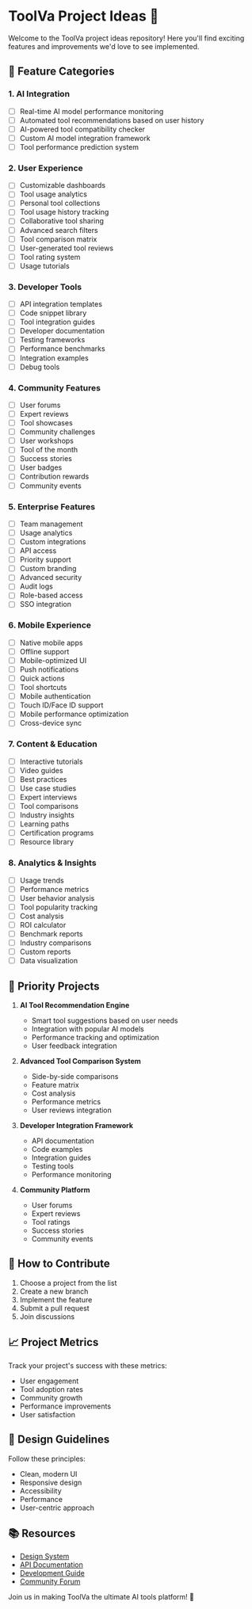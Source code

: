 # ToolVa Project Ideas 🚀

Welcome to the ToolVa project ideas repository! Here you'll find exciting features and improvements we'd love to see implemented.

## 🌟 Feature Categories

### 1. AI Integration
- [ ] Real-time AI model performance monitoring
- [ ] Automated tool recommendations based on user history
- [ ] AI-powered tool compatibility checker
- [ ] Custom AI model integration framework
- [ ] Tool performance prediction system

### 2. User Experience
- [ ] Customizable dashboards
- [ ] Tool usage analytics
- [ ] Personal tool collections
- [ ] Tool usage history tracking
- [ ] Collaborative tool sharing
- [ ] Advanced search filters
- [ ] Tool comparison matrix
- [ ] User-generated tool reviews
- [ ] Tool rating system
- [ ] Usage tutorials

### 3. Developer Tools
- [ ] API integration templates
- [ ] Code snippet library
- [ ] Tool integration guides
- [ ] Developer documentation
- [ ] Testing frameworks
- [ ] Performance benchmarks
- [ ] Integration examples
- [ ] Debug tools

### 4. Community Features
- [ ] User forums
- [ ] Expert reviews
- [ ] Tool showcases
- [ ] Community challenges
- [ ] User workshops
- [ ] Tool of the month
- [ ] Success stories
- [ ] User badges
- [ ] Contribution rewards
- [ ] Community events

### 5. Enterprise Features
- [ ] Team management
- [ ] Usage analytics
- [ ] Custom integrations
- [ ] API access
- [ ] Priority support
- [ ] Custom branding
- [ ] Advanced security
- [ ] Audit logs
- [ ] Role-based access
- [ ] SSO integration

### 6. Mobile Experience
- [ ] Native mobile apps
- [ ] Offline support
- [ ] Mobile-optimized UI
- [ ] Push notifications
- [ ] Quick actions
- [ ] Tool shortcuts
- [ ] Mobile authentication
- [ ] Touch ID/Face ID support
- [ ] Mobile performance optimization
- [ ] Cross-device sync

### 7. Content & Education
- [ ] Interactive tutorials
- [ ] Video guides
- [ ] Best practices
- [ ] Use case studies
- [ ] Expert interviews
- [ ] Tool comparisons
- [ ] Industry insights
- [ ] Learning paths
- [ ] Certification programs
- [ ] Resource library

### 8. Analytics & Insights
- [ ] Usage trends
- [ ] Performance metrics
- [ ] User behavior analysis
- [ ] Tool popularity tracking
- [ ] Cost analysis
- [ ] ROI calculator
- [ ] Benchmark reports
- [ ] Industry comparisons
- [ ] Custom reports
- [ ] Data visualization

## 🎯 Priority Projects

1. **AI Tool Recommendation Engine**
   - Smart tool suggestions based on user needs
   - Integration with popular AI models
   - Performance tracking and optimization
   - User feedback integration

2. **Advanced Tool Comparison System**
   - Side-by-side comparisons
   - Feature matrix
   - Cost analysis
   - Performance metrics
   - User reviews integration

3. **Developer Integration Framework**
   - API documentation
   - Code examples
   - Integration guides
   - Testing tools
   - Performance monitoring

4. **Community Platform**
   - User forums
   - Expert reviews
   - Tool ratings
   - Success stories
   - Community events

## 🤝 How to Contribute

1. Choose a project from the list
2. Create a new branch
3. Implement the feature
4. Submit a pull request
5. Join discussions

## 📈 Project Metrics

Track your project's success with these metrics:
- User engagement
- Tool adoption rates
- Community growth
- Performance improvements
- User satisfaction

## 🎨 Design Guidelines

Follow these principles:
- Clean, modern UI
- Responsive design
- Accessibility
- Performance
- User-centric approach

## 📚 Resources

- [Design System](https://design.toolva.com)
- [API Documentation](https://api.toolva.com/docs)
- [Development Guide](https://docs.toolva.com)
- [Community Forum](https://community.toolva.com)

Join us in making ToolVa the ultimate AI tools platform! 🚀